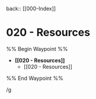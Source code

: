 back:: [[000-Index]]


# 020 - Resources

%% Begin Waypoint %%
- **[[020 - Resources]]**
	- [[020 - Resources]]

%% End Waypoint %%


/g